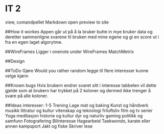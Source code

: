 # IT 2


view, comandpellet 
Markdown open preview to site 

##How it workes
Appen går ut på å la bruker butte in mye bruker data og deretter sammenligne svarene til bruken med mine egene og gi en score ut i fra en egen laget algorytme.


##WireFrames
Ligger i onenote under WireFrames MatchMetrix

##Design



##ToDo
Gjøre Would you rather random
legge til flere interesser
kunne velge kjønn

##Known bugs
Hvis brukern endrer svaret sitt i interesse tabbelen vil dette gjelde som at brukern har trykket på 2 koloner og dermed ikke trenger å svare på alle koloner.

##Ideas 
interesser: 1-5
    Trening 
    Lage mat og baking
    Kunst og håndverk
    musikk
    littratur og kultur 
    vitenskap og teknologi 
    friluftsliv 
    film og tv serier 
    Yoga meditasjon
    historie og kultur 
    dyr og naturliv
    gaming 
    politikk og samfunn 
    Fotografering
    Bilinteresse
    Hagearbeid
    Taekwondo, karate eller annen kampsport
    Jakt og fiske
    Skriver
    lese
